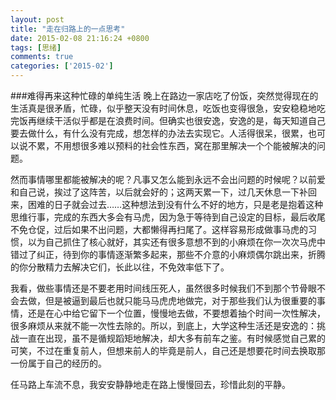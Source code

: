 ```yaml
---
layout: post
title: "走在归路上的一点思考"
date: 2015-02-08 21:16:24 +0800
tags: [思绪]
comments: true
categories: ['2015-02']
---
```

###难得再来这种忙碌的单纯生活
晚上在路边一家店吃了份饭，突然觉得现在的生活真是很矛盾，忙碌，似乎整天没有时间休息，吃饭也变得很急，安安稳稳地吃完饭再继续干活似乎都是在浪费时间。<!--more-->但确实也很安逸，安逸的是，每天知道自己要去做什么，有什么没有完成，想怎样的办法去实现它。人活得很呆，很累，也可以说不累，不用想很多难以预料的社会性东西，窝在那里解决一个个能被解决的问题。

然而事情哪里都能被解决的呢？凡事又怎么能到永远不会出问题的时候呢？以前爱和自己说，挨过了这阵苦，以后就会好的；这两天累一下，过几天休息一下补回来，困难的日子就会过去……这种想法到没有什么不好的地方，只是老是抱着这种思维行事，完成的东西大多会有马虎，因为急于等待到自己设定的目标，最后收尾不免仓促，过后如果不出问题，大都懒得再扫尾了。这样容易形成做事马虎的习惯，以为自己抓住了核心就好，其实还有很多意想不到的小麻烦在你一次次马虎中错过了纠正，待到你的事情逐渐繁多起来，那些不介意的小麻烦偶尔跳出来，折腾的你分散精力去解决它们，长此以往，不免效率低下了。

我看，做些事情还是不要老用时间线压死人，虽然很多时候我们不到那个节骨眼不会去做，但是被逼到最后也就只能马马虎虎地做完，对于那些我们认为很重要的事情，还是在心中给它留下一个位置，慢慢地去做，不要想着抽个时间一次性解决，很多麻烦从来就不能一次性去除的。
​
所以，到底上，大学这种生活还是安逸的：挑战一直在出现，虽不是循规蹈矩地解决，却大多有前车之鉴。有时候感觉自己累的可笑，不过在重复前人，但想来前人的毕竟是前人，自己还是想要花时间去换取那一份属于自己的经历的。

任马路上车流不息，我安安静静地走在路上慢慢回去，珍惜此刻的平静。
